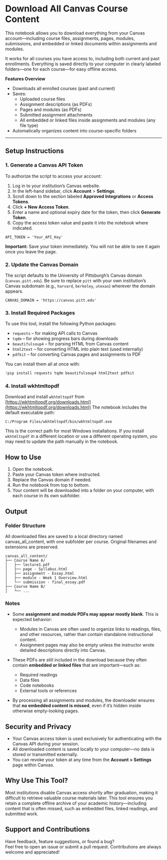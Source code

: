 # Download All Canvas Course Content

This notebook allows you to download everything from your Canvas account—including course files, assignments, pages, modules, submissions, and embedded or linked documents within assignments and modules.

It works for all courses you have access to, including both current and past enrollments. Everything is saved directly to your computer in clearly labeled folders—one for each course—for easy offline access.

**Features Overview**

- Downloads all enrolled courses (past and current)
- Saves:
  - Uploaded course files
  - Assignment descriptions (as PDFs)
  - Pages and modules (as PDFs)
  - Submitted assignment attachments
  - All embedded or linked files inside assignments and modules (any file type)
- Automatically organizes content into course-specific folders

---

## Setup Instructions

### 1. Generate a Canvas API Token 

To authorize the script to access your account:

1. Log in to your institution’s Canvas website.
2. In the left-hand sidebar, click **Account** > **Settings**.
3. Scroll down to the section labeled **Approved Integrations** or **Access Tokens**.
4. Click **+ New Access Token**.
5. Enter a name and optional expiry date for the token, then click **Generate Token**.
6. Copy the access token value and paste it into the notebook where indicated.

```
API_TOKEN = 'Your_API_Key'
```

**Important:** Save your token immediately. You will not be able to see it again once you leave the page.

### 2. Update the Canvas Domain

The script defaults to the University of Pittsburgh’s Canvas domain (`canvas.pitt.edu`). Be sure to replace `pitt` with your own institution’s Canvas subdomain (e.g., `harvard`, `berkeley`, `utexas`) wherever the domain appears.

```
CANVAS_DOMAIN = 'https://canvas.pitt.edu'
```

### 3. Install Required Packages

To use this tool, install the following Python packages:

- `requests` – for making API calls to Canvas
- `tqdm` – for showing progress bars during downloads
- `beautifulsoup4` – for parsing HTML from Canvas content
- `html2text` – for converting HTML into plain text (used internally)
- `pdfkit` – for converting Canvas pages and assignments to PDF


You can install them all at once with:

```python
!pip install requests tqdm beautifulsoup4 html2text pdfkit
```


### 4. Install wkhtmltopdf

Download and install `wkhtmltopdf` from [https://wkhtmltopdf.org/downloads.html](https://wkhtmltopdf.org/downloads.html)
The notebook includes the default executable path:

```
C:/Program Files/wkhtmltopdf/bin/wkhtmltopdf.exe
```


This is the correct path for most Windows installations. If you install `wkhtmltopdf` in a different location or use a different operating system, you may need to update the path manually in the notebook.



## How to Use

1. Open the notebook.
2. Paste your Canvas token where instructed.
3. Replace the Canvas domain if needed.
4. Run the notebook from top to bottom.
5. Your content will be downloaded into a folder on your computer, with each course in its own subfolder.


## Output

### Folder Structure

All downloaded files are saved to a local directory named canvas_all_content, with one subfolder per course. Original filenames and extensions are preserved.

```
canvas_all_content/
├── Course Name A/
│   ├── lecture1.pdf
│   ├── page - Syllabus.html
│   ├── assignment - Essay.html
│   ├── module - Week 1 Overview.html
│   └── submission - final_essay.pdf
├── Course Name B/
│   └── ...
```

### Notes

- Some **assignment and module PDFs may appear mostly blank**. This is expected behavior:
  - Modules in Canvas are often used to organize links to readings, files, and other resources, rather than contain standalone instructional content.
  - Assignment pages may also be empty unless the instructor wrote detailed descriptions directly into Canvas.

- These PDFs are still included in the download because they often contain **embedded or linked files** that are important—such as:
  - Required readings
  - Data files
  - Code notebooks
  - External tools or references

- By processing all assignments and modules, the downloader ensures that **no embedded content is missed**, even if it’s hidden inside otherwise empty-looking pages.


## Security and Privacy

- Your Canvas access token is used exclusively for authenticating with the Canvas API during your session.
- All downloaded content is saved locally to your computer—no data is stored or transmitted externally.
- You can revoke your token at any time from the **Account > Settings** page within Canvas.



## Why Use This Tool?

Most institutions disable Canvas access shortly after graduation, making it difficult to retrieve valuable course materials later. This tool ensures you retain a complete offline archive of your academic history—including content that is often missed, such as embedded files, linked readings, and submitted work.



## Support and Contributions

Have feedback, feature suggestions, or found a bug?  
Feel free to open an issue or submit a pull request. Contributions are always welcome and appreciated!
